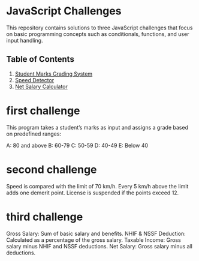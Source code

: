 # JavaScript Challenges

This repository contains solutions to three JavaScript challenges that focus on basic programming concepts such as conditionals, functions, and user input handling.

## Table of Contents
1. [Student Marks Grading System](#student-marks-grading-system)
2. [Speed Detector](#speed-detector)
3. [Net Salary Calculator](#net-salary-calculator)

# first challenge
This program takes a student’s marks as input and assigns a grade based on predefined ranges:

A: 80 and above
B: 60-79
C: 50-59
D: 40-49
E: Below 40

# second challenge
Speed is compared with the limit of 70 km/h.
Every 5 km/h above the limit adds one demerit point.
License is suspended if the points exceed 12.

# third challenge
Gross Salary: Sum of basic salary and benefits.
NHIF & NSSF Deduction: Calculated as a percentage of the gross salary.
Taxable Income: Gross salary minus NHIF and NSSF deductions.
Net Salary: Gross salary minus all deductions.

